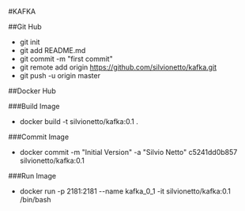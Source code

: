 #KAFKA

##Git Hub

- git init
- git add README.md
- git commit -m "first commit"
- git remote add origin https://github.com/silvionetto/kafka.git
- git push -u origin master

##Docker Hub

###Build Image
- docker build -t silvionetto/kafka:0.1 .

###Commit Image
- docker commit -m "Initial Version" -a "Silvio Netto" c5241dd0b857 silvionetto/kafka:0.1

###Run Image
- docker run -p 2181:2181 --name kafka_0_1 -it silvionetto/kafka:0.1 /bin/bash
